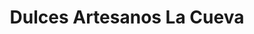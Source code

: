 ---
title: "Dulces Artesanos La Cueva"
url: /tomelloso/dulces-artesanos-la-cueva/
shop: pastelería
---